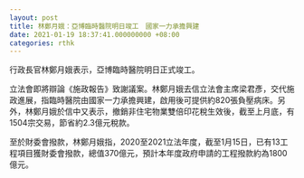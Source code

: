 ```yaml
---
layout: post
title: 林鄭月娥：亞博臨時醫院明日竣工　國家一力承擔興建
date: 2021-01-19 18:37:41.000000000 +08:00
categories: rthk
---
```


行政長官林鄭月娥表示，亞博臨時醫院明日正式竣工。

立法會即將辯論《施政報告》致謝議案。林鄭月娥去信立法會主席梁君彥，交代施政進展，指臨時醫院由國家一力承擔興建，啟用後可提供約820張負壓病床。另外，林鄭月娥於信中又表示，撤銷非住宅物業雙倍印花稅生效後，截至上月底，有1504宗交易，節省約2.3億元稅款。

至於財委會撥款，林鄭月娥指，2020至2021立法年度，截至1月15日，已有13工程項目獲財委會撥款，總值370億元，預計本年度政府申請的工程撥款約為1800億元。
